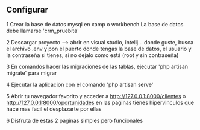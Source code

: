 ## Configurar
1 Crear la base de datos mysql en xamp o workbench La base de datos debe llamarse 'crm_pruebita'

2 Descargar proyecto --> abrir en visual studio, intelij... donde guste, busca el archivo .env y pon el puerto donde tengas la base de datos, el usuario y la contraseña si tienes, si no dejalo como está (root y sin contraseña)

3 En comandos hacer las migraciones de las tablas, ejecutar 'php artisan migrate' para migrar

4 Ejecutar la aplicacion con el comando 'php artisan serve'

5 Abrir tu navegador favorito y acceder a http://127.0.0.1:8000/clientes o http://127.0.0.1:8000/oportunidades en las paginas tienes hipervinculos que hace mas facil el desplazarte por ellas

6 Disfruta de estas 2 paginas simples pero funcionales


